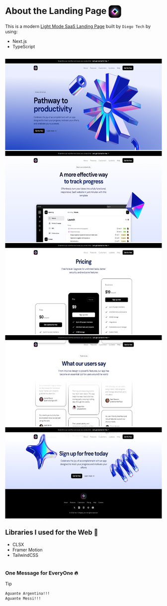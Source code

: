 # About the Landing Page <img src="./src/assets/logosaas.png" width="40px" height="40px" align="center" alt="SaaS Landing Page Logo | Diego Tech" />

This is a modern [Light Mode SaaS Landing Page](https://light-saas-landing-page.pages.dev/) built by `Diego Tech` by using:

- Next.js
- TypeScript

<br />

<img src="./public/readme1.png" width="600px" height="293px" alt="SaaS Landing Page | Diego Tech | Image 1" />
<img src="./public/readme2.png" width="600px" height="293px" alt="SaaS Landing Page | Diego Tech | Image 2" />
<img src="./public/readme3.png" width="600px" height="293px" alt="SaaS Landing Page | Diego Tech | Image 3" />
<img src="./public/readme4.png" width="600px" height="293px" alt="SaaS Landing Page | Diego Tech | Image 4" />
<img src="./public/readme5.png" width="600px" height="293px" alt="SaaS Landing Page | Diego Tech | Image 5" />

<br />

## Libraries I used for the Web 🚀

- CLSX
- Framer Motion
- TailwindCSS

#

### One Message for EveryOne 🔥

> [!TIP]
> ```shell
> Aguante Argentina!!!
> Aguante Messi!!!
> ```